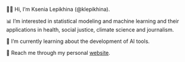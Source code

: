 👋🏻  Hi, I’m Ksenia Lepikhina (@klepikhina).

📊  I’m interested in statistical modeling and machine learning and their applications in health, social justice, climate science and journalism.

🌱  I’m currently learning about the development of AI tools.

💌  Reach me through my personal <a href="https://klepikhina.github.io/" target="_blank">website</a>.
